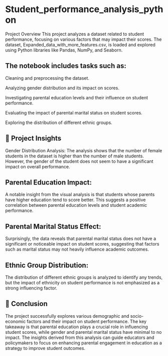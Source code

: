 # Student_performance_analysis_python
 Project Overview
This project analyzes a dataset related to student performance, focusing on various factors that may impact their scores. The dataset, Expanded_data_with_more_features.csv, is loaded and explored using Python libraries like Pandas, NumPy, and Seaborn.

## The notebook includes tasks such as:

Cleaning and preprocessing the dataset.

Analyzing gender distribution and its impact on scores.

Investigating parental education levels and their influence on student performance.

Evaluating the impact of parental marital status on student scores.

Exploring the distribution of different ethnic groups.

## 🔎 Project Insights
Gender Distribution Analysis:
The analysis shows that the number of female students in the dataset is higher than the number of male students. However, the gender of the student does not seem to have a significant impact on overall performance.

## Parental Education Impact:
A notable insight from the visual analysis is that students whose parents have higher education tend to score better. This suggests a positive correlation between parental education levels and student academic performance.

## Parental Marital Status Effect:
Surprisingly, the data reveals that parental marital status does not have a significant or noticeable impact on student scores, suggesting that factors such as marital status may not heavily influence academic outcomes.

## Ethnic Group Distribution:
The distribution of different ethnic groups is analyzed to identify any trends, but the impact of ethnicity on student performance is not emphasized as a strong influencing factor.

## 📝 Conclusion
The project successfully explores various demographic and socio-economic factors and their impact on student performance. The key takeaway is that parental education plays a crucial role in influencing student scores, while gender and parental marital status have minimal to no impact. The insights derived from this analysis can guide educators and policymakers to focus on enhancing parental engagement in education as a strategy to improve student outcomes.
